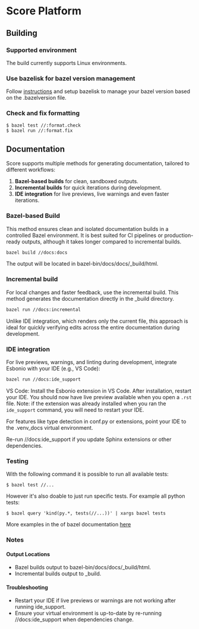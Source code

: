 # Score Platform

## Building

### Supported environment
The build currently supports Linux environments.

### Use bazelisk for bazel version management
Follow [instructions](https://github.com/bazelbuild/bazelisk) and setup bazelisk to manage your bazel version based on the .bazelversion file.

### Check and fix formatting
```
$ bazel test //:format.check
$ bazel run //:format.fix
```

## Documentation

Score supports multiple methods for generating documentation, tailored to different workflows:
1. **Bazel-based builds** for clean, sandboxed outputs.
2. **Incremental builds** for quick iterations during development.
3. **IDE integration** for live previews, live warnings and even faster iterations.

### Bazel-based Build

This method ensures clean and isolated documentation builds in a controlled Bazel environment.
It is best suited for CI pipelines or production-ready outputs, although it takes longer compared to
incremental builds.

```sh
bazel build //docs:docs
```
The output will be located in bazel-bin/docs/docs/_build/html.


### Incremental build

For local changes and faster feedback, use the incremental build.
This method generates the documentation directly in the _build directory.

```sh
bazel run //docs:incremental
```
Unlike IDE integration, which renders only the current file, this approach is ideal for quickly
verifying edits across the entire documentation during development.


### IDE integration

For live previews, warnings, and linting during development,
integrate Esbonio with your IDE (e.g., VS Code):

```sh
bazel run //docs:ide_support
```

VS Code: Install the Esbonio extension in VS Code. After installation, restart your IDE.
You should now have live preview available when you open a `.rst` file.
Note: if the extension was already installed when you ran the `ide_support` command,
you will need to restart your IDE.

For features like type detection in conf.py or extensions,
point your IDE to the .venv_docs virtual environment.

Re-run //docs:ide_support if you update Sphinx extensions or other dependencies.

### Testing

With the following command it is possible to run all available tests:

```
$ bazel test //...
``` 

However it's also doable to just run specific tests. For example all python tests:

```
$ bazel query 'kind(py.*, tests(//...))' | xargs bazel tests
```
More examples in the of bazel documentation [here](https://bazel.build/query/guide#miscellaneous-uses)


### Notes
#### Output Locations
* Bazel builds output to bazel-bin/docs/docs/_build/html.
* Incremental builds output to _build.

#### Troubleshooting
* Restart your IDE if live previews or warnings are not working after running ide_support.
* Ensure your virtual environment is up-to-date by re-running //docs:ide_support when dependencies
  change.
